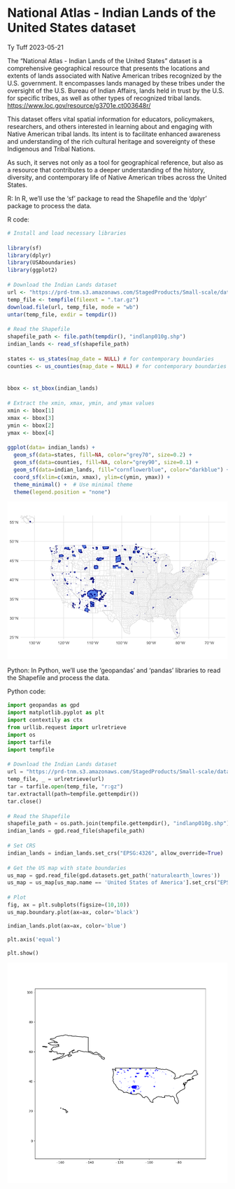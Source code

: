 National Atlas - Indian Lands of the United States dataset
================
Ty Tuff
2023-05-21

The “National Atlas - Indian Lands of the United States” dataset is a
comprehensive geographical resource that presents the locations and
extents of lands associated with Native American tribes recognized by
the U.S. government. It encompasses lands managed by these tribes under
the oversight of the U.S. Bureau of Indian Affairs, lands held in trust
by the U.S. for specific tribes, as well as other types of recognized
tribal lands. <https://www.loc.gov/resource/g3701e.ct003648r/>

This dataset offers vital spatial information for educators,
policymakers, researchers, and others interested in learning about and
engaging with Native American tribal lands. Its intent is to facilitate
enhanced awareness and understanding of the rich cultural heritage and
sovereignty of these Indigenous and Tribal Nations.

As such, it serves not only as a tool for geographical reference, but
also as a resource that contributes to a deeper understanding of the
history, diversity, and contemporary life of Native American tribes
across the United States.

R: In R, we’ll use the ‘sf’ package to read the Shapefile and the
‘dplyr’ package to process the data.

R code:

``` r
# Install and load necessary libraries

library(sf)
library(dplyr)
library(USAboundaries)
library(ggplot2)

# Download the Indian Lands dataset
url <- "https://prd-tnm.s3.amazonaws.com/StagedProducts/Small-scale/data/Boundaries/indlanp010g.shp_nt00968.tar.gz"
temp_file <- tempfile(fileext = ".tar.gz")
download.file(url, temp_file, mode = "wb")
untar(temp_file, exdir = tempdir())

# Read the Shapefile
shapefile_path <- file.path(tempdir(), "indlanp010g.shp")
indian_lands <- read_sf(shapefile_path)

states <- us_states(map_date = NULL) # for contemporary boundaries
counties <- us_counties(map_date = NULL) # for contemporary boundaries


bbox <- st_bbox(indian_lands)

# Extract the xmin, xmax, ymin, and ymax values
xmin <- bbox[1]
xmax <- bbox[3]
ymin <- bbox[2]
ymax <- bbox[4]

ggplot(data= indian_lands) + 
  geom_sf(data=states, fill=NA, color="grey70", size=0.2) +
  geom_sf(data=counties, fill=NA, color="grey90", size=0.1) +
  geom_sf(data=indian_lands, fill="cornflowerblue", color="darkblue") +
  coord_sf(xlim=c(xmin, xmax), ylim=c(ymin, ymax)) + 
  theme_minimal() +  # Use minimal theme
  theme(legend.position = "none") 
```

![](National_atlas_of_indian_lands_files/figure-gfm/unnamed-chunk-1-1.png)

Python: In Python, we’ll use the ‘geopandas’ and ‘pandas’ libraries to
read the Shapefile and process the data.

Python code:

``` python
import geopandas as gpd
import matplotlib.pyplot as plt
import contextily as ctx
from urllib.request import urlretrieve
import os
import tarfile
import tempfile

# Download the Indian Lands dataset
url = "https://prd-tnm.s3.amazonaws.com/StagedProducts/Small-scale/data/Boundaries/indlanp010g.shp_nt00968.tar.gz"
temp_file, _ = urlretrieve(url)
tar = tarfile.open(temp_file, "r:gz")
tar.extractall(path=tempfile.gettempdir())
tar.close()

# Read the Shapefile
shapefile_path = os.path.join(tempfile.gettempdir(), "indlanp010g.shp")
indian_lands = gpd.read_file(shapefile_path)

# Set CRS
indian_lands = indian_lands.set_crs("EPSG:4326", allow_override=True)

# Get the US map with state boundaries
us_map = gpd.read_file(gpd.datasets.get_path('naturalearth_lowres'))
us_map = us_map[us_map.name == 'United States of America'].set_crs("EPSG:4326")

# Plot
fig, ax = plt.subplots(figsize=(10,10))
us_map.boundary.plot(ax=ax, color='black')
```

``` python
indian_lands.plot(ax=ax, color='blue')
```

``` python
plt.axis('equal')
```

``` python
plt.show()
```

<img
src="National_atlas_of_indian_lands_files/figure-gfm/unnamed-chunk-2-1.png"
width="960" />
